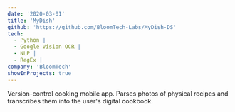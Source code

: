 ```yaml
---
date: '2020-03-01'
title: 'MyDish'
github: 'https://github.com/BloomTech-Labs/MyDish-DS'
tech:
  - Python |
  - Google Vision OCR |
  - NLP |
  - RegEx |
company: 'BloomTech'
showInProjects: true
---
```


Version-control cooking mobile app. Parses photos of physical recipes and transcribes them into the user's digital cookbook.
